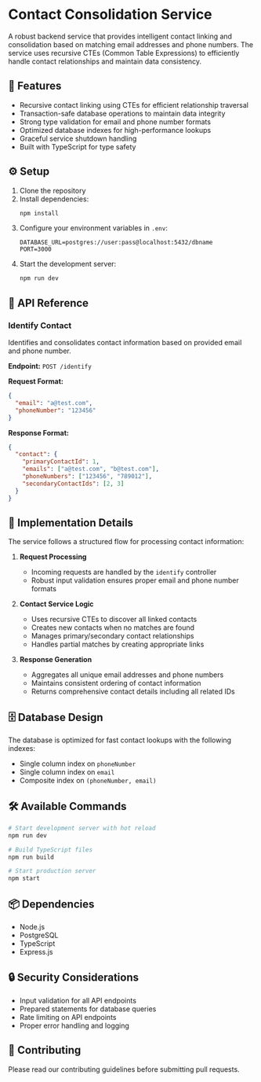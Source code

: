 # Contact Consolidation Service

A robust backend service that provides intelligent contact linking and consolidation based on matching email addresses and phone numbers. The service uses recursive CTEs (Common Table Expressions) to efficiently handle contact relationships and maintain data consistency.

## 🚀 Features

- Recursive contact linking using CTEs for efficient relationship traversal
- Transaction-safe database operations to maintain data integrity
- Strong type validation for email and phone number formats
- Optimized database indexes for high-performance lookups
- Graceful service shutdown handling
- Built with TypeScript for type safety

## ⚙️ Setup

1. Clone the repository
2. Install dependencies:
   ```bash
   npm install
   ```
3. Configure your environment variables in `.env`:
   ```
   DATABASE_URL=postgres://user:pass@localhost:5432/dbname
   PORT=3000
   ```
4. Start the development server:
   ```bash
   npm run dev
   ```

## 📡 API Reference

### Identify Contact

Identifies and consolidates contact information based on provided email and phone number.

**Endpoint:** `POST /identify`

**Request Format:**
```json
{
  "email": "a@test.com",
  "phoneNumber": "123456"
}
```

**Response Format:**
```json
{
  "contact": {
    "primaryContactId": 1,
    "emails": ["a@test.com", "b@test.com"],
    "phoneNumbers": ["123456", "789012"],
    "secondaryContactIds": [2, 3]
  }
}
```

## 🔄 Implementation Details

The service follows a structured flow for processing contact information:

1. **Request Processing**
   - Incoming requests are handled by the `identify` controller
   - Robust input validation ensures proper email and phone number formats

2. **Contact Service Logic**
   - Uses recursive CTEs to discover all linked contacts
   - Creates new contacts when no matches are found
   - Manages primary/secondary contact relationships
   - Handles partial matches by creating appropriate links

3. **Response Generation**
   - Aggregates all unique email addresses and phone numbers
   - Maintains consistent ordering of contact information
   - Returns comprehensive contact details including all related IDs

## 🗄️ Database Design

The database is optimized for fast contact lookups with the following indexes:
- Single column index on `phoneNumber`
- Single column index on `email`
- Composite index on `(phoneNumber, email)`

## 🛠️ Available Commands

```bash
# Start development server with hot reload
npm run dev

# Build TypeScript files
npm run build

# Start production server
npm start
```

## 📦 Dependencies

- Node.js
- PostgreSQL
- TypeScript
- Express.js

## 🔒 Security Considerations

- Input validation for all API endpoints
- Prepared statements for database queries
- Rate limiting on API endpoints
- Proper error handling and logging

## 🤝 Contributing

Please read our contributing guidelines before submitting pull requests.
